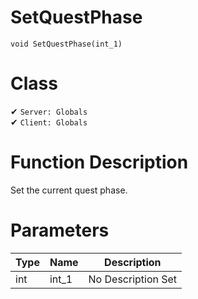 # SetQuestPhase
```
void SetQuestPhase(int_1)
```
# Class
✔ `Server: Globals`  
✔ `Client: Globals`  

# Function Description
Set the current quest phase.
# Parameters
Type|Name|Description
--|--|--
int|int_1|No Description Set
